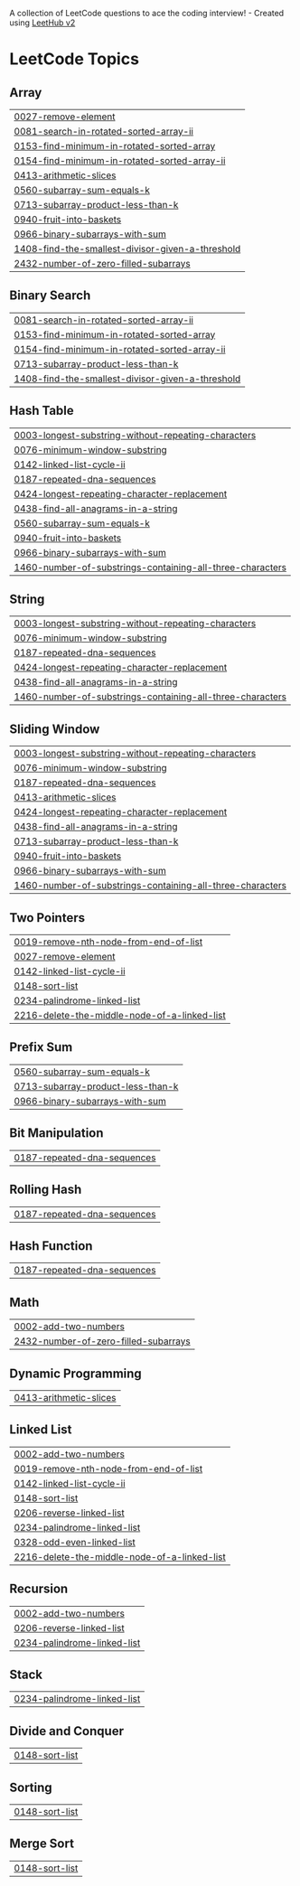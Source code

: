 A collection of LeetCode questions to ace the coding interview! - Created using [LeetHub v2](https://github.com/arunbhardwaj/LeetHub-2.0)
<!---LeetCode Topics Start-->
# LeetCode Topics
## Array
|  |
| ------- |
| [0027-remove-element](https://github.com/sreebalasubramaniyan/leetcode-solutions/tree/master/0027-remove-element) |
| [0081-search-in-rotated-sorted-array-ii](https://github.com/sreebalasubramaniyan/leetcode-solutions/tree/master/0081-search-in-rotated-sorted-array-ii) |
| [0153-find-minimum-in-rotated-sorted-array](https://github.com/sreebalasubramaniyan/leetcode-solutions/tree/master/0153-find-minimum-in-rotated-sorted-array) |
| [0154-find-minimum-in-rotated-sorted-array-ii](https://github.com/sreebalasubramaniyan/leetcode-solutions/tree/master/0154-find-minimum-in-rotated-sorted-array-ii) |
| [0413-arithmetic-slices](https://github.com/sreebalasubramaniyan/leetcode-solutions/tree/master/0413-arithmetic-slices) |
| [0560-subarray-sum-equals-k](https://github.com/sreebalasubramaniyan/leetcode-solutions/tree/master/0560-subarray-sum-equals-k) |
| [0713-subarray-product-less-than-k](https://github.com/sreebalasubramaniyan/leetcode-solutions/tree/master/0713-subarray-product-less-than-k) |
| [0940-fruit-into-baskets](https://github.com/sreebalasubramaniyan/leetcode-solutions/tree/master/0940-fruit-into-baskets) |
| [0966-binary-subarrays-with-sum](https://github.com/sreebalasubramaniyan/leetcode-solutions/tree/master/0966-binary-subarrays-with-sum) |
| [1408-find-the-smallest-divisor-given-a-threshold](https://github.com/sreebalasubramaniyan/leetcode-solutions/tree/master/1408-find-the-smallest-divisor-given-a-threshold) |
| [2432-number-of-zero-filled-subarrays](https://github.com/sreebalasubramaniyan/leetcode-solutions/tree/master/2432-number-of-zero-filled-subarrays) |
## Binary Search
|  |
| ------- |
| [0081-search-in-rotated-sorted-array-ii](https://github.com/sreebalasubramaniyan/leetcode-solutions/tree/master/0081-search-in-rotated-sorted-array-ii) |
| [0153-find-minimum-in-rotated-sorted-array](https://github.com/sreebalasubramaniyan/leetcode-solutions/tree/master/0153-find-minimum-in-rotated-sorted-array) |
| [0154-find-minimum-in-rotated-sorted-array-ii](https://github.com/sreebalasubramaniyan/leetcode-solutions/tree/master/0154-find-minimum-in-rotated-sorted-array-ii) |
| [0713-subarray-product-less-than-k](https://github.com/sreebalasubramaniyan/leetcode-solutions/tree/master/0713-subarray-product-less-than-k) |
| [1408-find-the-smallest-divisor-given-a-threshold](https://github.com/sreebalasubramaniyan/leetcode-solutions/tree/master/1408-find-the-smallest-divisor-given-a-threshold) |
## Hash Table
|  |
| ------- |
| [0003-longest-substring-without-repeating-characters](https://github.com/sreebalasubramaniyan/leetcode-solutions/tree/master/0003-longest-substring-without-repeating-characters) |
| [0076-minimum-window-substring](https://github.com/sreebalasubramaniyan/leetcode-solutions/tree/master/0076-minimum-window-substring) |
| [0142-linked-list-cycle-ii](https://github.com/sreebalasubramaniyan/leetcode-solutions/tree/master/0142-linked-list-cycle-ii) |
| [0187-repeated-dna-sequences](https://github.com/sreebalasubramaniyan/leetcode-solutions/tree/master/0187-repeated-dna-sequences) |
| [0424-longest-repeating-character-replacement](https://github.com/sreebalasubramaniyan/leetcode-solutions/tree/master/0424-longest-repeating-character-replacement) |
| [0438-find-all-anagrams-in-a-string](https://github.com/sreebalasubramaniyan/leetcode-solutions/tree/master/0438-find-all-anagrams-in-a-string) |
| [0560-subarray-sum-equals-k](https://github.com/sreebalasubramaniyan/leetcode-solutions/tree/master/0560-subarray-sum-equals-k) |
| [0940-fruit-into-baskets](https://github.com/sreebalasubramaniyan/leetcode-solutions/tree/master/0940-fruit-into-baskets) |
| [0966-binary-subarrays-with-sum](https://github.com/sreebalasubramaniyan/leetcode-solutions/tree/master/0966-binary-subarrays-with-sum) |
| [1460-number-of-substrings-containing-all-three-characters](https://github.com/sreebalasubramaniyan/leetcode-solutions/tree/master/1460-number-of-substrings-containing-all-three-characters) |
## String
|  |
| ------- |
| [0003-longest-substring-without-repeating-characters](https://github.com/sreebalasubramaniyan/leetcode-solutions/tree/master/0003-longest-substring-without-repeating-characters) |
| [0076-minimum-window-substring](https://github.com/sreebalasubramaniyan/leetcode-solutions/tree/master/0076-minimum-window-substring) |
| [0187-repeated-dna-sequences](https://github.com/sreebalasubramaniyan/leetcode-solutions/tree/master/0187-repeated-dna-sequences) |
| [0424-longest-repeating-character-replacement](https://github.com/sreebalasubramaniyan/leetcode-solutions/tree/master/0424-longest-repeating-character-replacement) |
| [0438-find-all-anagrams-in-a-string](https://github.com/sreebalasubramaniyan/leetcode-solutions/tree/master/0438-find-all-anagrams-in-a-string) |
| [1460-number-of-substrings-containing-all-three-characters](https://github.com/sreebalasubramaniyan/leetcode-solutions/tree/master/1460-number-of-substrings-containing-all-three-characters) |
## Sliding Window
|  |
| ------- |
| [0003-longest-substring-without-repeating-characters](https://github.com/sreebalasubramaniyan/leetcode-solutions/tree/master/0003-longest-substring-without-repeating-characters) |
| [0076-minimum-window-substring](https://github.com/sreebalasubramaniyan/leetcode-solutions/tree/master/0076-minimum-window-substring) |
| [0187-repeated-dna-sequences](https://github.com/sreebalasubramaniyan/leetcode-solutions/tree/master/0187-repeated-dna-sequences) |
| [0413-arithmetic-slices](https://github.com/sreebalasubramaniyan/leetcode-solutions/tree/master/0413-arithmetic-slices) |
| [0424-longest-repeating-character-replacement](https://github.com/sreebalasubramaniyan/leetcode-solutions/tree/master/0424-longest-repeating-character-replacement) |
| [0438-find-all-anagrams-in-a-string](https://github.com/sreebalasubramaniyan/leetcode-solutions/tree/master/0438-find-all-anagrams-in-a-string) |
| [0713-subarray-product-less-than-k](https://github.com/sreebalasubramaniyan/leetcode-solutions/tree/master/0713-subarray-product-less-than-k) |
| [0940-fruit-into-baskets](https://github.com/sreebalasubramaniyan/leetcode-solutions/tree/master/0940-fruit-into-baskets) |
| [0966-binary-subarrays-with-sum](https://github.com/sreebalasubramaniyan/leetcode-solutions/tree/master/0966-binary-subarrays-with-sum) |
| [1460-number-of-substrings-containing-all-three-characters](https://github.com/sreebalasubramaniyan/leetcode-solutions/tree/master/1460-number-of-substrings-containing-all-three-characters) |
## Two Pointers
|  |
| ------- |
| [0019-remove-nth-node-from-end-of-list](https://github.com/sreebalasubramaniyan/leetcode-solutions/tree/master/0019-remove-nth-node-from-end-of-list) |
| [0027-remove-element](https://github.com/sreebalasubramaniyan/leetcode-solutions/tree/master/0027-remove-element) |
| [0142-linked-list-cycle-ii](https://github.com/sreebalasubramaniyan/leetcode-solutions/tree/master/0142-linked-list-cycle-ii) |
| [0148-sort-list](https://github.com/sreebalasubramaniyan/leetcode-solutions/tree/master/0148-sort-list) |
| [0234-palindrome-linked-list](https://github.com/sreebalasubramaniyan/leetcode-solutions/tree/master/0234-palindrome-linked-list) |
| [2216-delete-the-middle-node-of-a-linked-list](https://github.com/sreebalasubramaniyan/leetcode-solutions/tree/master/2216-delete-the-middle-node-of-a-linked-list) |
## Prefix Sum
|  |
| ------- |
| [0560-subarray-sum-equals-k](https://github.com/sreebalasubramaniyan/leetcode-solutions/tree/master/0560-subarray-sum-equals-k) |
| [0713-subarray-product-less-than-k](https://github.com/sreebalasubramaniyan/leetcode-solutions/tree/master/0713-subarray-product-less-than-k) |
| [0966-binary-subarrays-with-sum](https://github.com/sreebalasubramaniyan/leetcode-solutions/tree/master/0966-binary-subarrays-with-sum) |
## Bit Manipulation
|  |
| ------- |
| [0187-repeated-dna-sequences](https://github.com/sreebalasubramaniyan/leetcode-solutions/tree/master/0187-repeated-dna-sequences) |
## Rolling Hash
|  |
| ------- |
| [0187-repeated-dna-sequences](https://github.com/sreebalasubramaniyan/leetcode-solutions/tree/master/0187-repeated-dna-sequences) |
## Hash Function
|  |
| ------- |
| [0187-repeated-dna-sequences](https://github.com/sreebalasubramaniyan/leetcode-solutions/tree/master/0187-repeated-dna-sequences) |
## Math
|  |
| ------- |
| [0002-add-two-numbers](https://github.com/sreebalasubramaniyan/leetcode-solutions/tree/master/0002-add-two-numbers) |
| [2432-number-of-zero-filled-subarrays](https://github.com/sreebalasubramaniyan/leetcode-solutions/tree/master/2432-number-of-zero-filled-subarrays) |
## Dynamic Programming
|  |
| ------- |
| [0413-arithmetic-slices](https://github.com/sreebalasubramaniyan/leetcode-solutions/tree/master/0413-arithmetic-slices) |
## Linked List
|  |
| ------- |
| [0002-add-two-numbers](https://github.com/sreebalasubramaniyan/leetcode-solutions/tree/master/0002-add-two-numbers) |
| [0019-remove-nth-node-from-end-of-list](https://github.com/sreebalasubramaniyan/leetcode-solutions/tree/master/0019-remove-nth-node-from-end-of-list) |
| [0142-linked-list-cycle-ii](https://github.com/sreebalasubramaniyan/leetcode-solutions/tree/master/0142-linked-list-cycle-ii) |
| [0148-sort-list](https://github.com/sreebalasubramaniyan/leetcode-solutions/tree/master/0148-sort-list) |
| [0206-reverse-linked-list](https://github.com/sreebalasubramaniyan/leetcode-solutions/tree/master/0206-reverse-linked-list) |
| [0234-palindrome-linked-list](https://github.com/sreebalasubramaniyan/leetcode-solutions/tree/master/0234-palindrome-linked-list) |
| [0328-odd-even-linked-list](https://github.com/sreebalasubramaniyan/leetcode-solutions/tree/master/0328-odd-even-linked-list) |
| [2216-delete-the-middle-node-of-a-linked-list](https://github.com/sreebalasubramaniyan/leetcode-solutions/tree/master/2216-delete-the-middle-node-of-a-linked-list) |
## Recursion
|  |
| ------- |
| [0002-add-two-numbers](https://github.com/sreebalasubramaniyan/leetcode-solutions/tree/master/0002-add-two-numbers) |
| [0206-reverse-linked-list](https://github.com/sreebalasubramaniyan/leetcode-solutions/tree/master/0206-reverse-linked-list) |
| [0234-palindrome-linked-list](https://github.com/sreebalasubramaniyan/leetcode-solutions/tree/master/0234-palindrome-linked-list) |
## Stack
|  |
| ------- |
| [0234-palindrome-linked-list](https://github.com/sreebalasubramaniyan/leetcode-solutions/tree/master/0234-palindrome-linked-list) |
## Divide and Conquer
|  |
| ------- |
| [0148-sort-list](https://github.com/sreebalasubramaniyan/leetcode-solutions/tree/master/0148-sort-list) |
## Sorting
|  |
| ------- |
| [0148-sort-list](https://github.com/sreebalasubramaniyan/leetcode-solutions/tree/master/0148-sort-list) |
## Merge Sort
|  |
| ------- |
| [0148-sort-list](https://github.com/sreebalasubramaniyan/leetcode-solutions/tree/master/0148-sort-list) |
<!---LeetCode Topics End-->